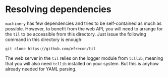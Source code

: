 # Resolving dependencies

`machinery` has few dependencies and tries to be self-contained as
much as possible.  However, to benefit from the web API, you will need
to arrange for the `til` to be accessible from this directory.  Just
issue the following command in this directory is enough:

    git clone https://github.com/efrecon/til

The web server in the `til` relies on the logger module from `tcllib`,
meaning that you will also need `tcllib` installed on your system.
But this is anyhow already needed for YAML parsing.